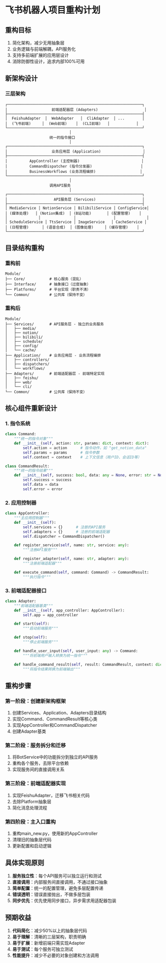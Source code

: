 # 飞书机器人项目重构计划

## 重构目标
1. 简化架构，减少无用抽象层
2. 业务逻辑与前端解耦，API服务化
3. 支持多前端扩展的应用层设计
4. 消除防御性设计，追求内部100%可用

## 新架构设计

### 三层架构

```
┌─────────────────────────────────────────────────────────────┐
│                    前端适配器层 (Adapters)                     │
├─────────────────────────────────────────────────────────────┤
│  FeishuAdapter  │  WebAdapter   │  CliAdapter  │ ...        │
│  (飞书前端)     │  (Web前端)    │  (CLI前端)   │            │
└─────────────────────────────────────────────────────────────┘
                             │
                    统一的指令接口
                             │
┌─────────────────────────────────────────────────────────────┐
│                    业务应用层 (Application)                   │
├─────────────────────────────────────────────────────────────┤
│          AppController (主控制器)                            │
│          CommandDispatcher (指令分发器)                      │
│          BusinessWorkflows (业务流程编排)                    │
└─────────────────────────────────────────────────────────────┘
                             │
                    调用API服务
                             │
┌─────────────────────────────────────────────────────────────┐
│                     API服务层 (Services)                     │
├─────────────────────────────────────────────────────────────┤
│ MediaService │ NotionService │ BilibiliService │ ConfigService│
│ (媒体处理)   │ (Notion集成)  │ (B站功能)       │ (配置管理)    │
│              │               │                 │              │
│ ScheduleService │ TtsService │ ImageService   │ CacheService │
│ (日程管理)      │ (语音合成)  │ (图像处理)     │ (缓存管理)    │
└─────────────────────────────────────────────────────────────┘
```

## 目录结构重构

### 重构前
```
Module/
├── Core/           # 核心服务（混乱）
├── Interface/      # 抽象接口（过度抽象）
├── Platforms/      # 平台实现（职责不清）
└── Common/         # 公共库（保持不变）
```

### 重构后
```
Module/
├── Services/       # API服务层 - 独立的业务服务
│   ├── media/
│   ├── notion/
│   ├── bilibili/
│   ├── schedule/
│   ├── config/
│   └── cache/
├── Application/    # 业务应用层 - 业务流程编排
│   ├── controllers/
│   ├── dispatchers/
│   └── workflows/
├── Adapters/       # 前端适配器层 - 前端特定实现
│   ├── feishu/
│   ├── web/
│   └── cli/
└── Common/         # 公共库（保持不变）
```

## 核心组件重新设计

### 1. 指令系统
```python
class Command:
    """统一的指令对象"""
    def __init__(self, action: str, params: dict, context: dict):
        self.action = action      # 指令动作，如 "get_notion_data"
        self.params = params      # 指令参数
        self.context = context    # 上下文信息（用户ID、会话ID等）

class CommandResult:
    """统一的指令结果"""
    def __init__(self, success: bool, data: any = None, error: str = None):
        self.success = success
        self.data = data
        self.error = error
```

### 2. 应用控制器
```python
class AppController:
    """主应用控制器"""
    def __init__(self):
        self.services = {}      # 注册的API服务
        self.adapters = {}      # 注册的前端适配器
        self.dispatcher = CommandDispatcher()

    def register_service(self, name: str, service: any):
        """注册API服务"""

    def register_adapter(self, name: str, adapter: any):
        """注册前端适配器"""

    def execute_command(self, command: Command) -> CommandResult:
        """执行指令"""
```

### 3. 前端适配器接口
```python
class Adapter:
    """前端适配器基类"""
    def __init__(self, app_controller: AppController):
        self.app = app_controller

    def start(self):
        """启动前端服务"""

    def stop(self):
        """停止前端服务"""

    def handle_user_input(self, user_input: any) -> Command:
        """将前端用户输入转换为统一指令"""

    def handle_command_result(self, result: CommandResult, context: dict):
        """将指令结果转换为前端输出"""
```

## 重构步骤

### 第一阶段：创建新架构框架
1. 创建Services、Application、Adapters目录结构
2. 实现Command、CommandResult等核心类
3. 实现AppController和CommandDispatcher
4. 创建Adapter基类

### 第二阶段：服务拆分和迁移
1. 将BotService中的功能拆分到独立的API服务
2. 重构各个服务，去除平台依赖
3. 实现服务间的直接调用关系

### 第三阶段：前端适配器实现
1. 实现FeishuAdapter，迁移飞书相关代码
2. 去除Platform抽象层
3. 简化消息处理流程

### 第四阶段：主入口重构
1. 重构main_new.py，使用新的AppController
2. 清理旧的抽象层代码
3. 更新配置和启动逻辑

## 具体实现原则

1. **服务独立性**：每个API服务可以独立运行和测试
2. **直接调用**：内部服务间直接调用，不通过接口抽象
3. **简单配置**：统一的配置管理，避免多层配置传递
4. **错误透明**：错误直接抛出，不做多层包装
5. **同步优先**：优先使用同步接口，异步需求用适配器包装

## 预期收益

1. **代码简化**：减少50%以上的抽象层代码
2. **易于理解**：清晰的三层架构，职责明确
3. **易于扩展**：新增前端只需实现Adapter
4. **易于测试**：每个服务可独立测试
5. **性能提升**：减少不必要的对象创建和方法调用